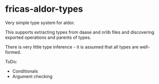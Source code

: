 # fricas-aldor-types

Very simple type system for aldor.

This supports extracting types from daase and nrlib files and discovering exported operations and parents of types.

There is very little type inference - it is assumed that all types are well-formed.

ToDo:
- Conditionals
- Argument checking
